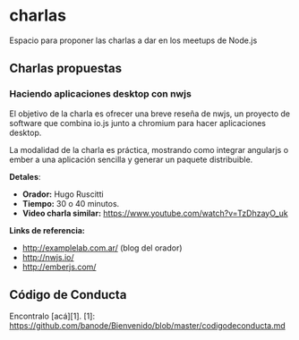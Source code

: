 # charlas
Espacio para proponer las charlas a dar en los meetups de Node.js



## Charlas propuestas


### Haciendo aplicaciones desktop con nwjs

El objetivo de la charla es ofrecer una breve reseña de
nwjs, un proyecto de software que combina io.js junto a
chromium para hacer aplicaciones desktop.

La modalidad de la charla es práctica, mostrando como
integrar angularjs o ember a una aplicación sencilla
y generar un paquete distribuible.


**Detales**:

 - **Orador:** Hugo Ruscitti
 - **Tiempo:** 30 o 40 minutos.
 - **Video charla similar:** https://www.youtube.com/watch?v=TzDhzayO_uk

**Links de referencia:**

 - http://examplelab.com.ar/ (blog del orador)
 - http://nwjs.io/
 - http://emberjs.com/


## Código de Conducta
Encontralo [acá][1].
[1]: https://github.com/banode/Bienvenido/blob/master/codigodeconducta.md
